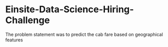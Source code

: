 # Einsite-Data-Science-Hiring-Challenge
The problem statement was to predict the cab fare based on geographical features
